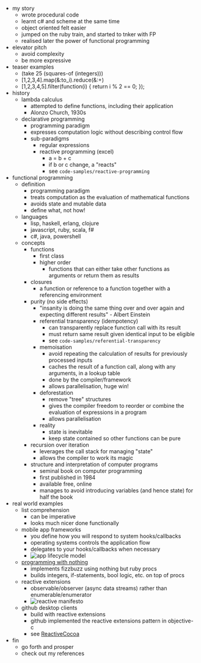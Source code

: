 - my story
  - wrote procedural code
  - learnt c# and scheme at the same time
  - object oriented felt easier
  - jumped on the ruby train, and started to tnker with FP
  - realised later the power of functional programming
- elevator pitch
  - avoid complexity
  - be more expressive
- teaser examples
  - (take 25 (squares-of (integers)))
  - [1,2,3,4].map(&:to_i).reduce(&:+)
  - [1,2,3,4,5].filter(function(i) { return i % 2 == 0; });
- history
  - lambda calculus
    - attempted to define functions, including their application
    - Alonzo Church, 1930s
  - declarative programming 
    - programming paradigm
    - expresses computation logic without describing control flow
    - sub-paradigms
      - regular expressions
      - reactive programming (excel)
        - a = b + c
        - if b or c change, a "reacts"
        - see `code-samples/reactive-programming`
- functional programming
  - definition
    - programming paradigm
    - treats computation as the evaluation of mathematical functions
    - avoids state and mutable data
    - define what, not how!
  - languages
    - lisp, haskell, erlang, clojure
    - javascript, ruby, scala, f#
    - c#, java, powershell
  - concepts
    - functions
      - first class
      - higher order
        - functions that can either take other functions as arguments or return them as results
    - closures
      - a function or reference to a function together with a referencing environment
    - purity (no side effects)
      - "insanity is doing the same thing over and over again and expecting different results" - Albert Einstein
      - referential transparency (idempotency)
        - can transparently replace function call with its result
        - must return same result given identical input to be eligible
        - see `code-samples/referential-transparency`
      - memoisation
        - avoid repeating the calculation of results for previously processed inputs
        - caches the result of a function call, along with any arguments, in a lookup table
        - done by the compiler/framework
        - allows parallelisation, huge win!
      - deforestation
        - remove "tree" structures
        - gives the compiler freedom to reorder or combine the evaluation of expressions in a program
        - allows parallelisation
      - reality
        - state is inevitable
        - keep state contained so other functions can be pure
    - recursion over iteration
      - leverages the call stack for managing "state"
      - allows the compiler to work its magic
    - structure and interpretation of computer programs
      - seminal book on computer programming
      - first published in 1984
      - available free, online
      - manages to avoid introducing variables (and hence state) for half the book
- real world examples
  - list comprehension
    - can be imperative
    - looks much nicer done functionally
  - mobile app frameworks
    - you define how you will respond to system hooks/callbacks
    - operating systems controls the application flow
    - delegates to your hooks/callbacks when necessary
    - ![app lifecycle model](https://developer.apple.com/library/ios/documentation/iPhone/Conceptual/iPhoneOSProgrammingGuide/Art/high_level_flow_2x.png)
  - [programming with nothing](http://codon.com/programming-with-nothing)
    - implements fizzbuzz using nothing but ruby procs
    - builds integers, if-statements, bool logic, etc. on top of procs
  - reactive extensions
    - observable/observer (async data streams) rather than enumerable/enumerator
    - ![reactive manifesto](http://www.reactivemanifesto.org/images/full-reactive@2x.png)
  - github desktop clients
    - build with reactive extensions
    - github implemented the reactive extensions pattern in objective-c
    - see [ReactiveCocoa](https://github.com/ReactiveCocoa/ReactiveCocoa)
- fin
  - go forth and prosper
  - check out my references